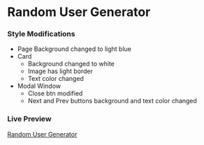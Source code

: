 # Random User Generator

### Style Modifications

- Page Background changed to light blue
- Card
  - Background changed to white
  - Image has light border
  - Text color changed
- Modal Window
  - Close btn modified
  - Next and Prev buttons background and text color changed

### Live Preview

[Random User Generator](https://argzon.github.io/Public-API-Requests/)
